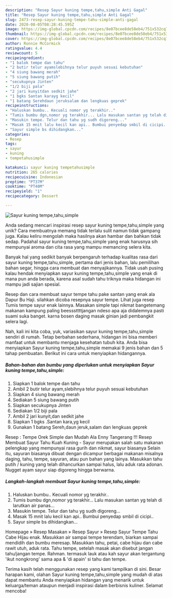```yaml
---
description: "Resep Sayur kuning tempe,tahu,simple Anti Gagal"
title: "Resep Sayur kuning tempe,tahu,simple Anti Gagal"
slug: 2473-resep-sayur-kuning-tempe-tahu-simple-anti-gagal
date: 2020-08-05T08:28:45.595Z
image: https://img-global.cpcdn.com/recipes/8e07bcee8de58eb4/751x532cq70/sayur-kuning-tempetahusimple-foto-resep-utama.jpg
thumbnail: https://img-global.cpcdn.com/recipes/8e07bcee8de58eb4/751x532cq70/sayur-kuning-tempetahusimple-foto-resep-utama.jpg
cover: https://img-global.cpcdn.com/recipes/8e07bcee8de58eb4/751x532cq70/sayur-kuning-tempetahusimple-foto-resep-utama.jpg
author: Ronnie McCormick
ratingvalue: 4.4
reviewcount: 5
recipeingredient:
- "1 balok tempe dan tahu"
- "2 butir telur ayamslebihnya telur puyuh sesuai kebutuhan"
- "4 siung bawang merah"
- "5 siung bawang putih"
- "secukupnya Jinten"
- "1/2 biji pala"
- "2 jari kunyitdan sedkit jahe"
- "1 bgks Santan karayg kecil"
- "1 batang Serehdaun jeruksalam dan lengkuas geprek"
recipeinstructions:
- "Haluskan bumbu.. Kecuali nomor yg terakhir.."
- "Tumis bumbu dgn,nomor yg terakhir... Lalu masukan santan yg telah di larutkan air panas..."
- "Masukin tempe. Telur dan tahu yg sudh digoreng..."
- "Masak 15 mnit lalu kecil kan api.. Bumbui penyedap smbil di cicipi.."
- "Sayur simple bs dihidangkan..."
categories:
- Resep
tags:
- sayur
- kuning
- tempetahusimple

katakunci: sayur kuning tempetahusimple 
nutrition: 265 calories
recipecuisine: Indonesian
preptime: "PT37M"
cooktime: "PT40M"
recipeyield: "1"
recipecategory: Dessert

---
```



![Sayur kuning tempe,tahu,simple](https://img-global.cpcdn.com/recipes/8e07bcee8de58eb4/751x532cq70/sayur-kuning-tempetahusimple-foto-resep-utama.jpg)

Anda sedang mencari inspirasi resep sayur kuning tempe,tahu,simple yang unik? Cara membuatnya memang tidak terlalu sulit namun tidak gampang juga. Kalau keliru mengolah maka hasilnya akan hambar dan bahkan tidak sedap. Padahal sayur kuning tempe,tahu,simple yang enak harusnya sih mempunyai aroma dan cita rasa yang mampu memancing selera kita.

Banyak hal yang sedikit banyak berpengaruh terhadap kualitas rasa dari sayur kuning tempe,tahu,simple, pertama dari jenis bahan, lalu pemilihan bahan segar, hingga cara membuat dan menyajikannya. Tidak usah pusing kalau hendak menyiapkan sayur kuning tempe,tahu,simple yang enak di mana pun anda berada, karena asal sudah tahu triknya maka hidangan ini mampu jadi sajian spesial.

Resep dan cara membuat sayur tempe tahu pake santan yang enak ala Dapur Bu Haji. silahkan dicoba resepnya sayur tempe. Lihat juga resep Tumis tempe sayur enak lainnya. Masakan simple tapi nikmat bangetemang makanan kampung paling beesssttttjangan ndeso apa aja didalemnya pasti suami suka banget. karna bosen daging masak ginian jadi pembangkit selera lagi.


Nah, kali ini kita coba, yuk, variasikan sayur kuning tempe,tahu,simple sendiri di rumah. Tetap berbahan sederhana, hidangan ini bisa memberi manfaat untuk membantu menjaga kesehatan tubuh kita. Anda bisa menyiapkan Sayur kuning tempe,tahu,simple memakai 9 jenis bahan dan 5 tahap pembuatan. Berikut ini cara untuk menyiapkan hidangannya.

<!--inarticleads1-->

##### Bahan-bahan dan bumbu yang diperlukan untuk menyiapkan Sayur kuning tempe,tahu,simple:

1. Siapkan 1 balok tempe dan tahu
1. Ambil 2 butir telur ayam,slebihnya telur puyuh sesuai kebutuhan
1. Siapkan 4 siung bawang merah
1. Sediakan 5 siung bawang putih
1. Siapkan secukupnya Jinten
1. Sediakan 1/2 biji pala
1. Ambil 2 jari kunyit,dan sedkit jahe
1. Siapkan 1 bgks .Santan kara,yg kecil
1. Gunakan 1 batang Sereh,daun jeruk,salam dan lengkuas geprek


Resep : Tempe Orek Simple dan Mudah Ala Enny Tangerang !!! Resep Membuat Sayur Tahu Kuah Kuning - Sayur merupakan salah satu makanan pelengkap yang mempunyai rasa gurih dan nikmat, sayur biasanya Selain itu, sayuran biasanya dibuat dengan dicampur berbagai makanan misalnya daging, tahu, tempe, sayuran, atau pun bahan yang lainya. Masukkan tahu putih / kuning yang telah dihancurkan sampai halus, lalu aduk rata adonan. Nugget ayam sayur siap digoreng hingga berwarna. 

<!--inarticleads2-->

##### Langkah-langkah membuat Sayur kuning tempe,tahu,simple:

1. Haluskan bumbu.. Kecuali nomor yg terakhir..
1. Tumis bumbu dgn,nomor yg terakhir... Lalu masukan santan yg telah di larutkan air panas...
1. Masukin tempe. Telur dan tahu yg sudh digoreng...
1. Masak 15 mnit lalu kecil kan api.. Bumbui penyedap smbil di cicipi..
1. Sayur simple bs dihidangkan...


Homepage » Resep Masakan » Resep Sayur » Resep Sayur Tempe Tahu Cabe Hijau enak. Masukkan air sampai tempe terendam, biarkan sampai mendidih dan bumbu meresap. Masukkan tahu, petai, cabe hijau dan cabe rawit utuh, aduk rata. Tahu tempe, setelah masak akan disebut jangan tahu/jangan tempe. Rahman. termasuk lauk atau kah sayur akan tergantung &#39;ikut nongkrong&#39; sama apa &amp; &#39;di apain&#39; si tahu dan tempe. 

Terima kasih telah menggunakan resep yang kami tampilkan di sini. Besar harapan kami, olahan Sayur kuning tempe,tahu,simple yang mudah di atas dapat membantu Anda menyiapkan hidangan yang menarik untuk keluarga/teman ataupun menjadi inspirasi dalam berbisnis kuliner. Selamat mencoba!
